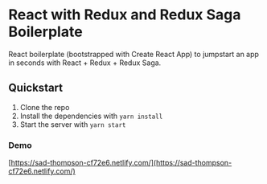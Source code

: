 # React with Redux and Redux Saga Boilerplate

React boilerplate (bootstrapped with Create React App) to jumpstart an app in seconds with React + Redux + Redux Saga.

## Quickstart

1. Clone the repo
2. Install the dependencies with `yarn install`
3. Start the server with `yarn start`

### Demo

[https://sad-thompson-cf72e6.netlify.com/](https://sad-thompson-cf72e6.netlify.com/)

